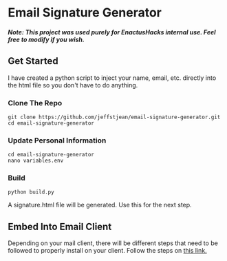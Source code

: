 # Email Signature Generator
##### Note: This project was used purely for EnactusHacks internal use. Feel free to modify if you wish.

## Get Started
I have created a python script to inject your name, email, etc. directly into the html file so you don't have to do anything.

### Clone The Repo

    git clone https://github.com/jeffstjean/email-signature-generator.git
    cd email-signature-generator

### Update Personal Information

    cd email-signature-generator
    nano variables.env

### Build

    python build.py

A signature.html file will be generated. Use this for the next step.

## Embed Into Email Client
Depending on your mail client, there will be different steps that need to be followed to properly install on your client. Follow the steps on [this link.](https://www.mail-signatures.com/guide-with-images/)